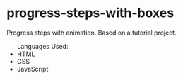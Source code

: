 # progress-steps-with-boxes
Progress steps with animation. Based on a tutorial project. 
<ul>
  Languages Used:
  <li> HTML </li>
  <li> CSS </li>
  <li> JavaScript </li>


</ul>
